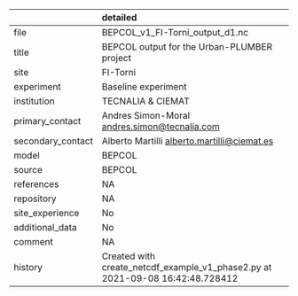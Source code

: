 |                   | detailed                                                                      |
|:------------------|:------------------------------------------------------------------------------|
| file              | BEPCOL_v1_FI-Torni_output_d1.nc                                               |
| title             | BEPCOL output for the Urban-PLUMBER project                                   |
| site              | FI-Torni                                                                      |
| experiment        | Baseline experiment                                                           |
| institution       | TECNALIA & CIEMAT                                                             |
| primary_contact   | Andres Simon-Moral andres.simon@tecnalia.com                                  |
| secondary_contact | Alberto Martilli alberto.martilli@ciemat.es                                   |
| model             | BEPCOL                                                                        |
| source            | BEPCOL                                                                        |
| references        | NA                                                                            |
| repository        | NA                                                                            |
| site_experience   | No                                                                            |
| additional_data   | No                                                                            |
| comment           | NA                                                                            |
| history           | Created with create_netcdf_example_v1_phase2.py at 2021-09-08 16:42:48.728412 |
